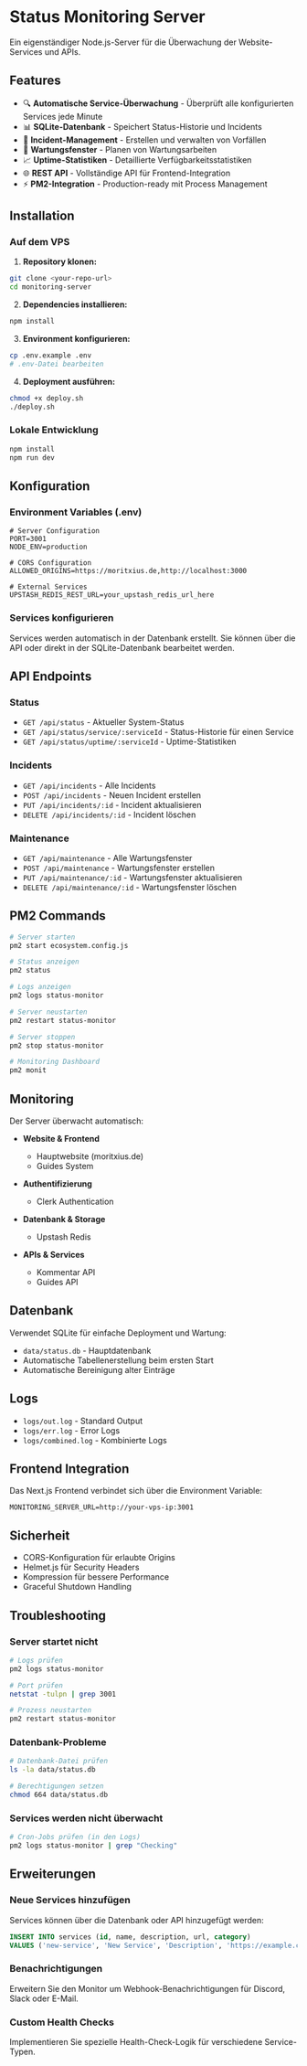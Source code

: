 # Status Monitoring Server

Ein eigenständiger Node.js-Server für die Überwachung der Website-Services und APIs.

## Features

- 🔍 **Automatische Service-Überwachung** - Überprüft alle konfigurierten Services jede Minute
- 📊 **SQLite-Datenbank** - Speichert Status-Historie und Incidents
- 🚨 **Incident-Management** - Erstellen und verwalten von Vorfällen
- 🔧 **Wartungsfenster** - Planen von Wartungsarbeiten
- 📈 **Uptime-Statistiken** - Detaillierte Verfügbarkeitsstatistiken
- 🌐 **REST API** - Vollständige API für Frontend-Integration
- ⚡ **PM2-Integration** - Production-ready mit Process Management

## Installation

### Auf dem VPS

1. **Repository klonen:**
```bash
git clone <your-repo-url>
cd monitoring-server
```

2. **Dependencies installieren:**
```bash
npm install
```

3. **Environment konfigurieren:**
```bash
cp .env.example .env
# .env-Datei bearbeiten
```

4. **Deployment ausführen:**
```bash
chmod +x deploy.sh
./deploy.sh
```

### Lokale Entwicklung

```bash
npm install
npm run dev
```

## Konfiguration

### Environment Variables (.env)

```env
# Server Configuration
PORT=3001
NODE_ENV=production

# CORS Configuration
ALLOWED_ORIGINS=https://moritxius.de,http://localhost:3000

# External Services
UPSTASH_REDIS_REST_URL=your_upstash_redis_url_here
```

### Services konfigurieren

Services werden automatisch in der Datenbank erstellt. Sie können über die API oder direkt in der SQLite-Datenbank bearbeitet werden.

## API Endpoints

### Status
- `GET /api/status` - Aktueller System-Status
- `GET /api/status/service/:serviceId` - Status-Historie für einen Service
- `GET /api/status/uptime/:serviceId` - Uptime-Statistiken

### Incidents
- `GET /api/incidents` - Alle Incidents
- `POST /api/incidents` - Neuen Incident erstellen
- `PUT /api/incidents/:id` - Incident aktualisieren
- `DELETE /api/incidents/:id` - Incident löschen

### Maintenance
- `GET /api/maintenance` - Alle Wartungsfenster
- `POST /api/maintenance` - Wartungsfenster erstellen
- `PUT /api/maintenance/:id` - Wartungsfenster aktualisieren
- `DELETE /api/maintenance/:id` - Wartungsfenster löschen

## PM2 Commands

```bash
# Server starten
pm2 start ecosystem.config.js

# Status anzeigen
pm2 status

# Logs anzeigen
pm2 logs status-monitor

# Server neustarten
pm2 restart status-monitor

# Server stoppen
pm2 stop status-monitor

# Monitoring Dashboard
pm2 monit
```

## Monitoring

Der Server überwacht automatisch:

- **Website & Frontend**
  - Hauptwebsite (moritxius.de)
  - Guides System

- **Authentifizierung**
  - Clerk Authentication

- **Datenbank & Storage**
  - Upstash Redis

- **APIs & Services**
  - Kommentar API
  - Guides API

## Datenbank

Verwendet SQLite für einfache Deployment und Wartung:

- `data/status.db` - Hauptdatenbank
- Automatische Tabellenerstellung beim ersten Start
- Automatische Bereinigung alter Einträge

## Logs

- `logs/out.log` - Standard Output
- `logs/err.log` - Error Logs
- `logs/combined.log` - Kombinierte Logs

## Frontend Integration

Das Next.js Frontend verbindet sich über die Environment Variable:

```env
MONITORING_SERVER_URL=http://your-vps-ip:3001
```

## Sicherheit

- CORS-Konfiguration für erlaubte Origins
- Helmet.js für Security Headers
- Kompression für bessere Performance
- Graceful Shutdown Handling

## Troubleshooting

### Server startet nicht
```bash
# Logs prüfen
pm2 logs status-monitor

# Port prüfen
netstat -tulpn | grep 3001

# Prozess neustarten
pm2 restart status-monitor
```

### Datenbank-Probleme
```bash
# Datenbank-Datei prüfen
ls -la data/status.db

# Berechtigungen setzen
chmod 664 data/status.db
```

### Services werden nicht überwacht
```bash
# Cron-Jobs prüfen (in den Logs)
pm2 logs status-monitor | grep "Checking"
```

## Erweiterungen

### Neue Services hinzufügen

Services können über die Datenbank oder API hinzugefügt werden:

```sql
INSERT INTO services (id, name, description, url, category) 
VALUES ('new-service', 'New Service', 'Description', 'https://example.com', 'apis');
```

### Benachrichtigungen

Erweitern Sie den Monitor um Webhook-Benachrichtigungen für Discord, Slack oder E-Mail.

### Custom Health Checks

Implementieren Sie spezielle Health-Check-Logik für verschiedene Service-Typen.